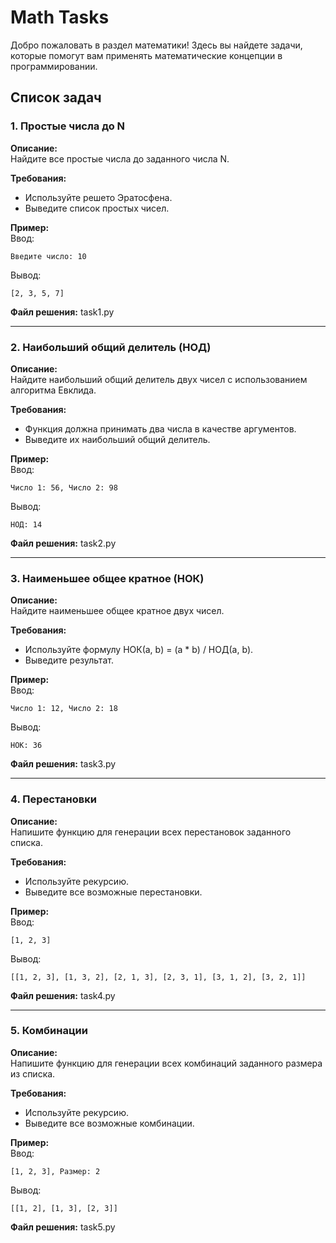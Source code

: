 # Math Tasks

Добро пожаловать в раздел математики! Здесь вы найдете задачи, которые помогут вам применять математические концепции в программировании.

## Список задач

### 1. Простые числа до N
**Описание:**  
Найдите все простые числа до заданного числа N.  

**Требования:**  
- Используйте решето Эратосфена.
- Выведите список простых чисел.

**Пример:**  
Ввод:  
~~~
Введите число: 10
~~~
Вывод:  
~~~
[2, 3, 5, 7]
~~~

**Файл решения:** task1.py

---

### 2. Наибольший общий делитель (НОД)
**Описание:**  
Найдите наибольший общий делитель двух чисел с использованием алгоритма Евклида.  

**Требования:**  
- Функция должна принимать два числа в качестве аргументов.
- Выведите их наибольший общий делитель.

**Пример:**  
Ввод:  
~~~
Число 1: 56, Число 2: 98
~~~
Вывод:  
~~~
НОД: 14
~~~

**Файл решения:** task2.py

---

### 3. Наименьшее общее кратное (НОК)
**Описание:**  
Найдите наименьшее общее кратное двух чисел.  

**Требования:**  
- Используйте формулу НОК(a, b) = (a * b) / НОД(a, b).
- Выведите результат.

**Пример:**  
Ввод:  
~~~
Число 1: 12, Число 2: 18
~~~
Вывод:  
~~~
НОК: 36
~~~

**Файл решения:** task3.py

---

### 4. Перестановки
**Описание:**  
Напишите функцию для генерации всех перестановок заданного списка.  

**Требования:**  
- Используйте рекурсию.
- Выведите все возможные перестановки.

**Пример:**  
Ввод:  
~~~
[1, 2, 3]
~~~
Вывод:  
~~~
[[1, 2, 3], [1, 3, 2], [2, 1, 3], [2, 3, 1], [3, 1, 2], [3, 2, 1]]
~~~

**Файл решения:** task4.py

---

### 5. Комбинации
**Описание:**  
Напишите функцию для генерации всех комбинаций заданного размера из списка.  

**Требования:**  
- Используйте рекурсию.
- Выведите все возможные комбинации.

**Пример:**  
Ввод:  
~~~
[1, 2, 3], Размер: 2
~~~
Вывод:  
~~~
[[1, 2], [1, 3], [2, 3]]
~~~

**Файл решения:** task5.py
